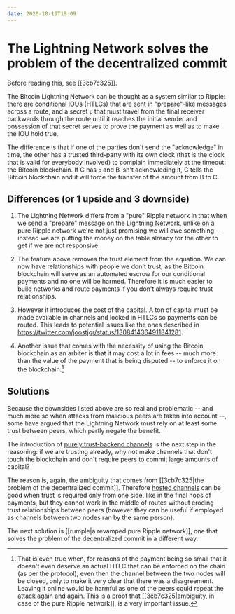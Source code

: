```yaml
---
date: 2020-10-19T19:09
---
```


# The Lightning Network solves the problem of the decentralized commit

Before reading this, see [[3cb7c325]].

The Bitcoin Lightning Network can be thought as a system similar to Ripple: there are conditional IOUs (HTLCs) that are sent in "prepare"-like messages across a route, and a secret `p` that must travel from the final receiver backwards through the route until it reaches the initial sender and possession of that secret serves to prove the payment as well as to make the IOU hold true.

The difference is that if one of the parties don't send the "acknowledge" in time, the other has a trusted third-party with its own clock (that is the clock that is valid for everybody involved) to complain immediately at the timeout: the Bitcoin blockchain. If C has `p` and B isn't acknowleding it, C tells the Bitcoin blockchain and it will force the transfer of the amount from B to C.

## Differences (or 1 upside and 3 downside)

1. The Lightning Network differs from a "pure" Ripple network in that when we send a "prepare" message on the Lightning Network, unlike on a pure Ripple network we're not just promising we will owe something -- instead we are putting the money on the table already for the other to get if we are not responsive.

2. The feature above removes the trust element from the equation. We can now have relationships with people we don't trust, as the Bitcoin blockchain will serve as an automated escrow for our conditional payments and no one will be harmed. Therefore it is much easier to build networks and route payments if you don't always require trust relationships.

3. However it introduces the cost of the capital. A ton of capital must be made available in channels and locked in HTLCs so payments can be routed. This leads to potential issues like the ones described in <https://twitter.com/joostjgr/status/1308414364911841281>.

4. Another issue that comes with the necessity of using the Bitcoin blockchain as an arbiter is that it may cost a lot in fees -- much more than the value of the payment that is being disputed -- to enforce it on the blockchain.[^closing-channels-for-nothing]

## Solutions

Because the downsides listed above are so real and problematic -- and much more so when attacks from malicious peers are taken into account --, some have argued that the Lightning Network must rely on at least some trust between peers, which partly negate the benefit.

The introduction of [purely trust-backend channels](https://gist.github.com/btcontract/d4122a79911eef2620f16b3dfe2850a8) is the next step in the reasoning: if we are trusting already, why not make channels that don't touch the blockchain and don't require peers to commit large amounts of capital?

The reason is, again, the ambiguity that comes from [[3cb7c325|the problem of the decentralized commit]]. Therefore [hosted channels](https://gist.github.com/btcontract/d4122a79911eef2620f16b3dfe2850a8) can be good when trust is required only from one side, like in the final hops of payments, but they cannot work in the middle of routes without eroding trust relationships between peers (however they can be useful if employed as channels between two nodes ran by the same person).

The next solution is [[rumple|a revamped pure Ripple network]], one that solves the problem of the decentralized commit in a different way.

[^closing-channels-for-nothing]: That is even true when, for reasons of the payment being so small that it doesn't even deserve an actual HTLC that can be enforced on the chain (as per the protocol), even then the channel between the two nodes will be closed, only to make it very clear that there was a disagreement. Leaving it online would be harmful as one of the peers could repeat the attack again and again. This is a proof that [[3cb7c325|ambiguity, in case of the pure Ripple network]], is a very important issue.
